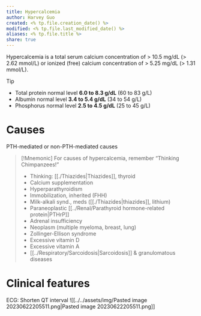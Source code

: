 ```yaml
---
title: Hypercalcemia
author: Harvey Guo
created: <% tp.file.creation_date() %>
modified: <% tp.file.last_modified_date() %>
aliases: <% tp.file.title %>
share: true
---
```


Hypercalcemia is a total serum calcium concentration of > 10.5 mg/dL (> 2.62 mmol/L) or ionized (free) calcium concentration of > 5.25 mg/dL (> 1.31 mmol/L).
>[!tip] 
>- Total protein normal level **6.0 to 8.3 g/dL** (60 to 83 g/L)
>- Albumin normal level **3.4 to 5.4 g/dL** (34 to 54 g/L)
>- Phosphorus normal level **2.5 to 4.5 g/dL** (25 to 45 g/L)
# Causes
PTH-mediated or non-PTH-mediated causes
>[!Mnemonic]
>For causes of hypercalcemia, remember “Thinking Chimpanzees!”
>- Thinking: [[./Thiazides|Thiazides]], thyroid
>- Calcium supplementation
>- Hyperparathyroidism
>- Immobilization, inherited (FHH)
>- Milk-alkali synd., meds ([[./Thiazides|thiazides]], lithium)
>- Paraneoplastic [[../Renal/Parathyroid hormone-related protein|PTHrP]]
>- Adrenal insufficiency
>- Neoplasm (multiple myeloma, breast, lung)
>- Zollinger-Ellison syndrome
>- Excessive vitamin D
>- Excessive vitamin A
>- [[../Respiratory/Sarcoidosis|Sarcoidosis]] & granulomatous diseases
# Clinical features
ECG: Shorten QT interval
![[../../assets/img/Pasted image 20230622205511.png|Pasted image 20230622205511.png]]